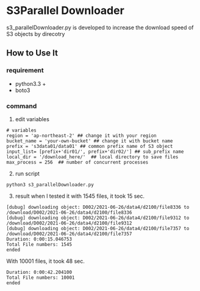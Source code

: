 # S3Parallel Downloader
s3_parallelDownloader.py is developed to increase the download speed of S3 objects by direcotry

## How to Use It
### requirement
- python3.3 +
- boto3
### command
1. edit variables
```shell
# variables
region = 'ap-northeast-2' ## change it with your region
bucket_name = 'your-own-bucket' ## change it with bucket name
prefix = 's3data01/data01' ## common prefix name of S3 object
input_list= [prefix+'dir01/', prefix+'dir02/'] ## sub_prefix name
local_dir = '/download_here/'  ## local directory to save files 
max_process = 256  ## number of concurrent processes 
```

2. run script
```
python3 s3_parallelDownloader.py 

```
3. result
when I tested it with 1545 files, it took 15 sec. 
```
[dubug] downloading object: D002/2021-06-26/data4/d2100/file8336 to /download/D002/2021-06-26/data4/d2100/file8336
[dubug] downloading object: D002/2021-06-26/data4/d2100/file9312 to /download/D002/2021-06-26/data4/d2100/file9312
[dubug] downloading object: D002/2021-06-26/data4/d2100/file7357 to /download/D002/2021-06-26/data4/d2100/file7357
Duration: 0:00:15.046753
Total File numbers: 1545
ended
```

With 10001 files, it  took 48 sec.
```
Duration: 0:00:42.204100
Total File numbers: 10001
ended
```
